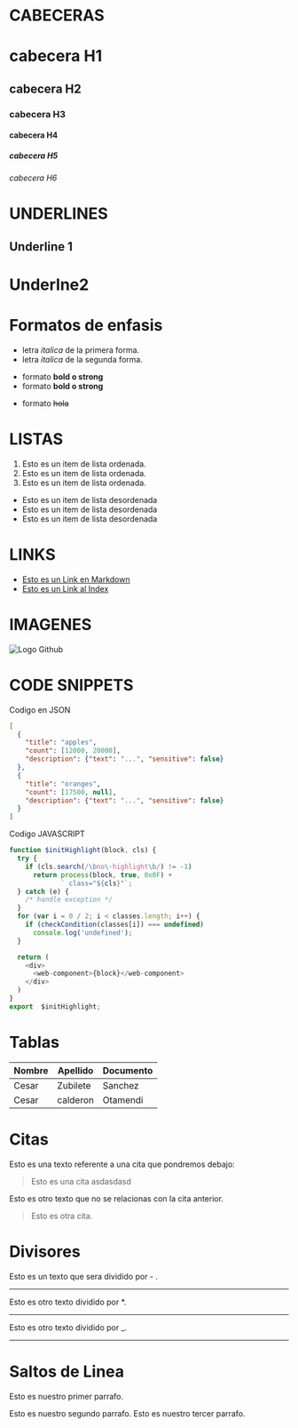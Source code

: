 <!-- Cabeceras 1-6 -->
# CABECERAS
# cabecera H1
## cabecera H2
### cabecera H3
#### cabecera H4
##### cabecera H5
###### cabecera H6


# UNDERLINES
<!-- underLines -->
Underline 1
----------
Underlne2
========
# Formatos de enfasis
<!-- Emphasis  Forma de resaltar Texto-->
- letra *italica* de la primera forma.
- letra  _italica_ de la segunda forma.

<!-- strong emphasis -->
- formato **bold o strong**
- formato __bold o strong__
<!-- formato tachado -->
- formato ~~hola~~
<!-- Listas -->
# LISTAS
<!-- Listas Ordenadas   ol-->
1. Esto es un item de lista ordenada.
2. Esto es un item de lista ordenada.
3. Esto es un item de lista ordenada.
<!-- Listas desordenadas  ul -->
- Esto es un item de lista desordenada
- Esto es un item de lista desordenada
- Esto es un item de lista desordenada

# LINKS
- [Esto es un Link en Markdown](http://www.google.com)
- [Esto es un Link al Index](index.html)

# IMAGENES
![Logo Github](https://github.githubassets.com/images/modules/logos_page/GitHub-Mark.png)

# CODE SNIPPETS
Codigo en JSON
<!-- HIGHLIGTHT.JS RESALTAR CODIGO EN MARKDOWN -->
```JSON
[
  {
    "title": "apples",
    "count": [12000, 20000],
    "description": {"text": "...", "sensitive": false}
  },
  {
    "title": "oranges",
    "count": [17500, null],
    "description": {"text": "...", "sensitive": false}
  }
]
```
Codigo JAVASCRIPT
```Javascript
function $initHighlight(block, cls) {
  try {
    if (cls.search(/\bno\-highlight\b/) != -1)
      return process(block, true, 0x0F) +
             ` class="${cls}"`;
  } catch (e) {
    /* handle exception */
  }
  for (var i = 0 / 2; i < classes.length; i++) {
    if (checkCondition(classes[i]) === undefined)
      console.log('undefined');
  }

  return (
    <div>
      <web-component>{block}</web-component>
    </div>
  )
}
export  $initHighlight;
```
# Tablas
| Nombre | Apellido | Documento | 
|--------| -------- | --------- |
| Cesar  | Zubilete | Sanchez   |
| Cesar  | calderon | Otamendi  |

# Citas
Esto es una texto referente a una cita que pondremos debajo:
>Esto es una cita 
asdasdasd

Esto es otro texto que no se relacionas con la cita anterior.
>Esto es otra cita.

# Divisores
Esto es un texto que sera dividido por - .

---
Esto es otro texto dividido por *.
***
Esto es otro texto dividido por _.

___
# Saltos de Linea
Esto es nuestro primer parrafo.

Esto es nuestro segundo parrafo.
Esto es nuestro tercer parrafo.
